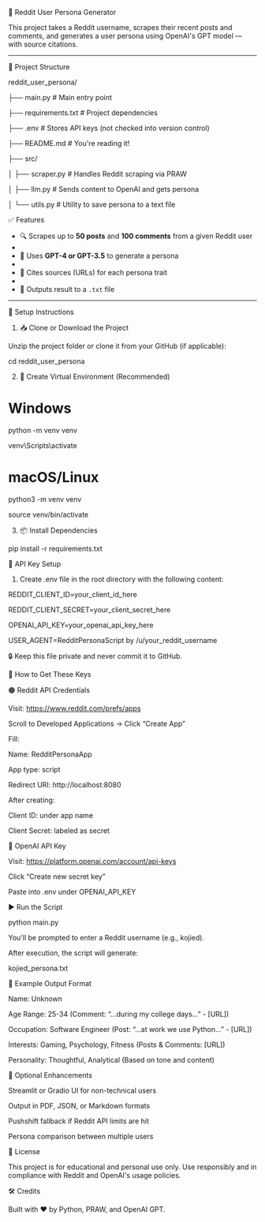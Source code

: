 🧠 Reddit User Persona Generator

This project takes a Reddit username, scrapes their recent posts and comments, and generates a user persona using OpenAI's GPT model — with source citations.

---

📁 Project Structure

reddit_user_persona/

├── main.py # Main entry point

├── requirements.txt # Project dependencies

├── .env # Stores API keys (not checked into version control)

├── README.md # You're reading it!

├── src/

│ ├── scraper.py # Handles Reddit scraping via PRAW

│ ├── llm.py # Sends content to OpenAI and gets persona

│ └── utils.py # Utility to save persona to a text file

✅ Features

- 🔍 Scrapes up to **50 posts** and **100 comments** from a given Reddit user
- 
- 🧠 Uses **GPT-4 or GPT-3.5** to generate a persona
- 
- 📎 Cites sources (URLs) for each persona trait
- 
- 💾 Outputs result to a `.txt` file

---

🚀 Setup Instructions

1. 📥 Clone or Download the Project

Unzip the project folder or clone it from your GitHub (if applicable):

cd reddit_user_persona

2. 🧪 Create Virtual Environment (Recommended)
# Windows
python -m venv venv

venv\\Scripts\\activate

# macOS/Linux
python3 -m venv venv

source venv/bin/activate

3. 📦 Install Dependencies

pip install -r requirements.txt

🔐 API Key Setup

1. Create .env file in the root directory with the following content:

REDDIT_CLIENT_ID=your_client_id_here

REDDIT_CLIENT_SECRET=your_client_secret_here

OPENAI_API_KEY=your_openai_api_key_here

USER_AGENT=RedditPersonaScript by /u/your_reddit_username

🔒 Keep this file private and never commit it to GitHub.

🔑 How to Get These Keys

🟠 Reddit API Credentials

Visit: https://www.reddit.com/prefs/apps

Scroll to Developed Applications → Click “Create App”

Fill:

Name: RedditPersonaApp

App type: script

Redirect URI: http://localhost:8080

After creating:

Client ID: under app name

Client Secret: labeled as secret

🔵 OpenAI API Key

Visit: https://platform.openai.com/account/api-keys

Click “Create new secret key”

Paste into .env under OPENAI_API_KEY

▶️ Run the Script

python main.py

You'll be prompted to enter a Reddit username (e.g., kojied).

After execution, the script will generate:

kojied_persona.txt

🧾 Example Output Format

Name: Unknown

Age Range: 25-34 (Comment: “...during my college days...” - [URL])

Occupation: Software Engineer (Post: “...at work we use Python...” - [URL])

Interests: Gaming, Psychology, Fitness (Posts & Comments: [URL])

Personality: Thoughtful, Analytical (Based on tone and content)

🧼 Optional Enhancements

Streamlit or Gradio UI for non-technical users

Output in PDF, JSON, or Markdown formats

Pushshift fallback if Reddit API limits are hit

Persona comparison between multiple users

📜 License

This project is for educational and personal use only. Use responsibly and in compliance with Reddit and OpenAI's usage policies.

🛠️ Credits

Built with ❤️ by Python, PRAW, and OpenAI GPT.
